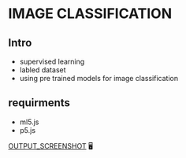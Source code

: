 # IMAGE CLASSIFICATION
## Intro
- supervised learning
- labled dataset
- using pre trained models for image classification

## requirments 
- ml5.js
- p5.js


[OUTPUT_SCREENSHOT](https://drive.google.com/file/d/1u-Wb_dVFSPzG_5zbdk-5bjw10suygf2Z/view?usp=share_link) 🖥️